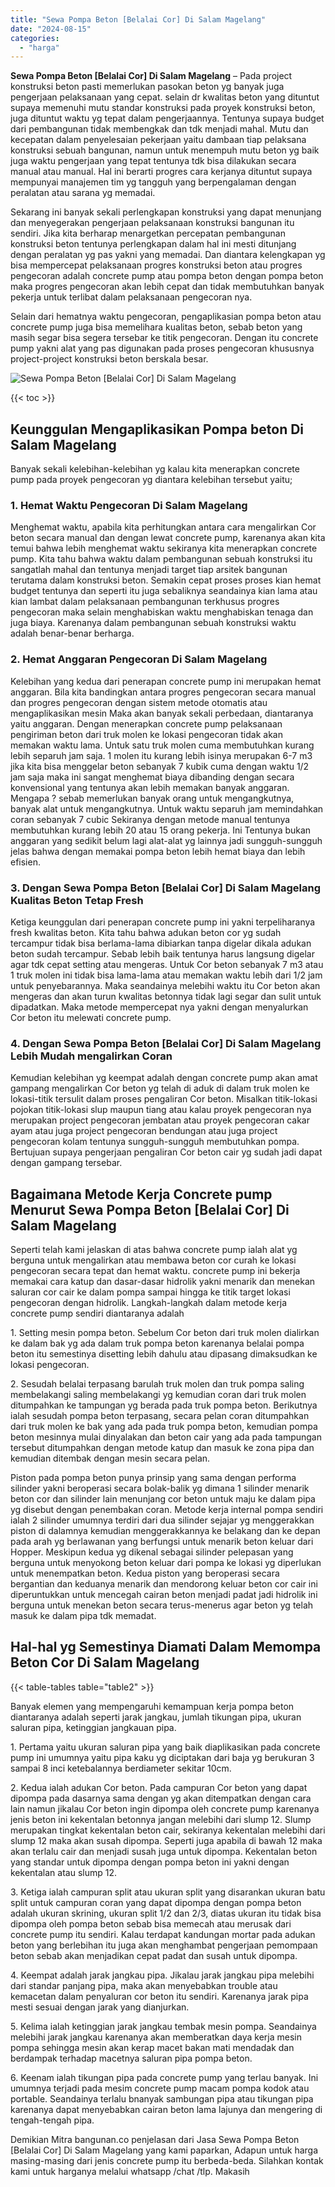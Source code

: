 ```yaml
---
title: "Sewa Pompa Beton [Belalai Cor] Di Salam Magelang"
date: "2024-08-15"
categories: 
  - "harga"
---
```


**Sewa Pompa Beton \[Belalai Cor\] Di Salam Magelang** – Pada project konstruksi beton pasti memerlukan pasokan beton yg banyak juga pengerjaan pelaksanaan yang cepat. selain dr kwalitas beton yang dituntut supaya memenuhi mutu standar konstruksi pada proyek konstruksi beton, juga dituntut waktu yg tepat dalam pengerjaannya. Tentunya supaya budget dari pembangunan tidak membengkak dan tdk menjadi mahal. Mutu dan kecepatan dalam penyelesaian pekerjaan yaitu dambaan tiap pelaksana konstruksi sebuah bangunan, namun untuk menempuh mutu beton yg baik juga waktu pengerjaan yang tepat tentunya tdk bisa dilakukan secara manual atau manual. Hal ini berarti progres cara kerjanya dituntut supaya mempunyai manajemen tim yg tangguh yang berpengalaman dengan peralatan atau sarana yg memadai.

Sekarang ini banyak sekali perlengkapan konstruksi yang dapat menunjang dan menyegerakan pengerjaan pelaksanaan konstruksi bangunan itu sendiri. Jika kita berharap menargetkan percepatan pembangunan konstruksi beton tentunya perlengkapan dalam hal ini mesti ditunjang dengan peralatan yg pas yakni yang memadai. Dan diantara kelengkapan yg bisa mempercepat pelaksanaan progres konstruksi beton atau progres pengecoran adalah concrete pump atau pompa beton dengan pompa beton maka progres pengecoran akan lebih cepat dan tidak membutuhkan banyak pekerja untuk terlibat dalam pelaksanaan pengecoran nya.

Selain dari hematnya waktu pengecoran, pengaplikasian pompa beton atau concrete pump juga bisa memelihara kualitas beton, sebab beton yang masih segar bisa segera tersebar ke titik pengecoran. Dengan itu concrete pump yakni alat yang pas digunakan pada proses pengecoran khususnya project-project konstruksi beton berskala besar.

![Sewa Pompa Beton [Belalai Cor] Di Salam Magelang](/images/sewa-concrete-pump-32.png)

{{< toc >}}

## Keunggulan Mengaplikasikan Pompa beton Di Salam Magelang

Banyak sekali kelebihan-kelebihan yg kalau kita menerapkan concrete pump pada proyek pengecoran yg diantara kelebihan tersebut yaitu;

### 1\. Hemat Waktu Pengecoran Di Salam Magelang

Menghemat waktu, apabila kita perhitungkan antara cara mengalirkan Cor beton secara manual dan dengan lewat concrete pump, karenanya akan kita temui bahwa lebih menghemat waktu sekiranya kita menerapkan concrete pump. Kita tahu bahwa waktu dalam pembangunan sebuah konstruksi itu sangatlah mahal dan tentunya menjadi target tiap arsitek bangunan terutama dalam konstruksi beton. Semakin cepat proses proses kian hemat budget tentunya dan seperti itu juga sebaliknya seandainya kian lama atau kian lambat dalam pelaksanaan pembangunan terkhusus progres pengecoran maka selain menghabiskan waktu menghabiskan tenaga dan juga biaya. Karenanya dalam pembangunan sebuah konstruksi waktu adalah benar-benar berharga.

### 2\. Hemat Anggaran Pengecoran Di Salam Magelang

Kelebihan yang kedua dari penerapan concrete pump ini merupakan hemat anggaran. Bila kita bandingkan antara progres pengecoran secara manual dan progres pengecoran dengan sistem metode otomatis atau mengaplikasikan mesin Maka akan banyak sekali perbedaan, diantaranya yaitu anggaran. Dengan menerapkan concrete pump pelaksanaan pengiriman beton dari truk molen ke lokasi pengecoran tidak akan memakan waktu lama. Untuk satu truk molen cuma membutuhkan kurang lebih separuh jam saja. 1 molen itu kurang lebih isinya merupakan 6-7 m3 jika kita bisa menggelar beton sebanyak 7 kubik cuma dengan waktu 1/2 jam saja maka ini sangat menghemat biaya dibanding dengan secara konvensional yang tentunya akan lebih memakan banyak anggaran. Mengapa ? sebab memerlukan banyak orang untuk mengangkutnya, banyak alat untuk mengangkutnya. Untuk waktu separuh jam memindahkan coran sebanyak 7 cubic Sekiranya dengan metode manual tentunya membutuhkan kurang lebih 20 atau 15 orang pekerja. Ini Tentunya bukan anggaran yang sedikit belum lagi alat-alat yg lainnya jadi sungguh-sungguh jelas bahwa dengan memakai pompa beton lebih hemat biaya dan lebih efisien.

### 3\. Dengan Sewa Pompa Beton \[Belalai Cor\] Di Salam Magelang Kualitas Beton Tetap Fresh

Ketiga keunggulan dari penerapan concrete pump ini yakni terpeliharanya fresh kwalitas beton. Kita tahu bahwa adukan beton cor yg sudah tercampur tidak bisa berlama-lama dibiarkan tanpa digelar dikala adukan beton sudah tercampur. Sebab lebih baik tentunya harus langsung digelar agar tdk cepat setting atau mengeras. Untuk Cor beton sebanyak 7 m3 atau 1 truk molen ini tidak bisa lama-lama atau memakan waktu lebih dari 1/2 jam untuk penyebarannya. Maka seandainya melebihi waktu itu Cor beton akan mengeras dan akan turun kwalitas betonnya tidak lagi segar dan sulit untuk dipadatkan. Maka metode mempercepat nya yakni dengan menyalurkan Cor beton itu melewati concrete pump.

### 4\. Dengan Sewa Pompa Beton \[Belalai Cor\] Di Salam Magelang Lebih Mudah mengalirkan Coran

Kemudian kelebihan yg keempat adalah dengan concrete pump akan amat gampang mengalirkan Cor beton yg telah di aduk di dalam truk molen ke lokasi-titik tersulit dalam proses pengaliran Cor beton. Misalkan titik-lokasi pojokan titik-lokasi slup maupun tiang atau kalau proyek pengecoran nya merupakan project pengecoran jembatan atau proyek pengecoran cakar ayam atau juga project pengecoran bendungan atau juga project pengecoran kolam tentunya sungguh-sungguh membutuhkan pompa. Bertujuan supaya pengerjaan pengaliran Cor beton cair yg sudah jadi dapat dengan gampang tersebar.

## Bagaimana Metode Kerja Concrete pump Menurut Sewa Pompa Beton \[Belalai Cor\] Di Salam Magelang

Seperti telah kami jelaskan di atas bahwa concrete pump ialah alat yg berguna untuk mengalirkan atau membawa beton cor curah ke lokasi pengecoran secara tepat dan hemat waktu. concrete pump ini bekerja memakai cara katup dan dasar-dasar hidrolik yakni menarik dan menekan saluran cor cair ke dalam pompa sampai hingga ke titik target lokasi pengecoran dengan hidrolik. Langkah-langkah dalam metode kerja concrete pump sendiri diantaranya adalah

1\. Setting mesin pompa beton. Sebelum Cor beton dari truk molen dialirkan ke dalam bak yg ada dalam truk pompa beton karenanya belalai pompa beton itu semestinya disetting lebih dahulu atau dipasang dimaksudkan ke lokasi pengecoran.

2\. Sesudah belalai terpasang barulah truk molen dan truk pompa saling membelakangi saling membelakangi yg kemudian coran dari truk molen ditumpahkan ke tampungan yg berada pada truk pompa beton. Berikutnya ialah sesudah pompa beton terpasang, secara pelan coran ditumpahkan dari truk molen ke bak yang ada pada truk pompa beton, kemudian pompa beton mesinnya mulai dinyalakan dan beton cair yang ada pada tampungan tersebut ditumpahkan dengan metode katup dan masuk ke zona pipa dan kemudian ditembak dengan mesin secara pelan.

Piston pada pompa beton punya prinsip yang sama dengan performa silinder yakni beroperasi secara bolak-balik yg dimana 1 silinder menarik beton cor dan silinder lain menunjang cor beton untuk maju ke dalam pipa yg disebut dengan penembakan coran. Metode kerja internal pompa sendiri ialah 2 silinder umumnya terdiri dari dua silinder sejajar yg menggerakkan piston di dalamnya kemudian menggerakkannya ke belakang dan ke depan pada arah yg berlawanan yang berfungsi untuk menarik beton keluar dari Hopper. Meskipun kedua yg dikenal sebagai silinder pelepasan yang berguna untuk menyokong beton keluar dari pompa ke lokasi yg diperlukan untuk menempatkan beton. Kedua piston yang beroperasi secara bergantian dan keduanya menarik dan mendorong keluar beton cor cair ini diperuntukkan untuk mencegah cairan beton menjadi padat jadi hidrolik ini berguna untuk menekan beton secara terus-menerus agar beton yg telah masuk ke dalam pipa tdk memadat.

## Hal-hal yg Semestinya Diamati Dalam Memompa Beton Cor Di Salam Magelang

{{< table-tables table="table2" >}}

Banyak elemen yang mempengaruhi kemampuan kerja pompa beton diantaranya adalah seperti jarak jangkau, jumlah tikungan pipa, ukuran saluran pipa, ketinggian jangkauan pipa.

1\. Pertama yaitu ukuran saluran pipa yang baik diaplikasikan pada concrete pump ini umumnya yaitu pipa kaku yg diciptakan dari baja yg berukuran 3 sampai 8 inci ketebalannya berdiameter sekitar 10cm.

2\. Kedua ialah adukan Cor beton. Pada campuran Cor beton yang dapat dipompa pada dasarnya sama dengan yg akan ditempatkan dengan cara lain namun jikalau Cor beton ingin dipompa oleh concrete pump karenanya jenis beton ini kekentalan betonnya jangan melebihi dari slump 12. Slump merupakan tingkat kekentalan beton cair, sekiranya kekentalan melebihi dari slump 12 maka akan susah dipompa. Seperti juga apabila di bawah 12 maka akan terlalu cair dan menjadi susah juga untuk dipompa. Kekentalan beton yang standar untuk dipompa dengan pompa beton ini yakni dengan kekentalan atau slump 12.

3\. Ketiga ialah campuran split atau ukuran split yang disarankan ukuran batu split untuk campuran coran yang dapat dipompa dengan pompa beton adalah ukuran skrining, ukuran split 1/2 dan 2/3, diatas ukuran itu tidak bisa dipompa oleh pompa beton sebab bisa memecah atau merusak dari concrete pump itu sendiri. Kalau terdapat kandungan mortar pada adukan beton yang berlebihan itu juga akan menghambat pengerjaan pemompaan beton sebab akan menjadikan cepat padat dan susah untuk dipompa.

4\. Keempat adalah jarak jangkau pipa. Jikalau jarak jangkau pipa melebihi dari standar panjang pipa, maka akan menyebabkan trouble atau kemacetan dalam penyaluran cor beton itu sendiri. Karenanya jarak pipa mesti sesuai dengan jarak yang dianjurkan.

5\. Kelima ialah ketinggian jarak jangkau tembak mesin pompa. Seandainya melebihi jarak jangkau karenanya akan memberatkan daya kerja mesin pompa sehingga mesin akan kerap macet bakan mati mendadak dan berdampak terhadap macetnya saluran pipa pompa beton.

6\. Keenam ialah tikungan pipa pada concrete pump yang terlau banyak. Ini umumnya terjadi pada mesim concrete pump macam pompa kodok atau portable. Seandainya terlalu bnanyak sambungan pipa atau tikungan pipa karenanya dapat menyebabkan cairan beton lama lajunya dan mengering di tengah-tengah pipa.

Demikian Mitra bangunan.co penjelasan dari Jasa Sewa Pompa Beton \[Belalai Cor\] Di Salam Magelang yang kami paparkan, Adapun untuk harga masing-masing dari jenis concrete pump itu berbeda-beda. Silahkan kontak kami untuk harganya melalui whatsapp /chat /tlp. Makasih
